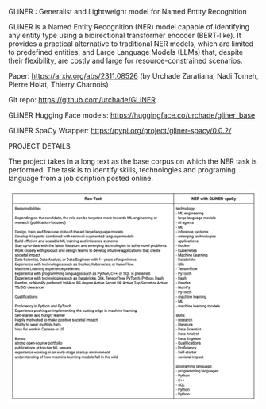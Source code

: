 GLiNER : Generalist and Lightweight model for Named Entity Recognition

GLiNER is a Named Entity Recognition (NER) model capable of identifying any entity type using a bidirectional transformer encoder (BERT-like). It provides a practical alternative to traditional NER models, which are limited to predefined entities, and Large Language Models (LLMs) that, despite their flexibility, are costly and large for resource-constrained scenarios.

Paper: https://arxiv.org/abs/2311.08526 (by Urchade Zaratiana, Nadi Tomeh, Pierre Holat, Thierry Charnois)

Git repo: https://github.com/urchade/GLiNER

GLiNER Hugging Face models: https://huggingface.co/urchade/gliner_base

GLiNER SpaCy Wrapper: https://pypi.org/project/gliner-spacy/0.0.2/

PROJECT DETAILS

The project takes in a long text as the base corpus on which the NER task is performed. The task is to identify skills, technologies and programing language from a job dcription posted online.

<img src="./Screenshot 2024-03-18 at 9.45.10 PM.png" alt="img">

